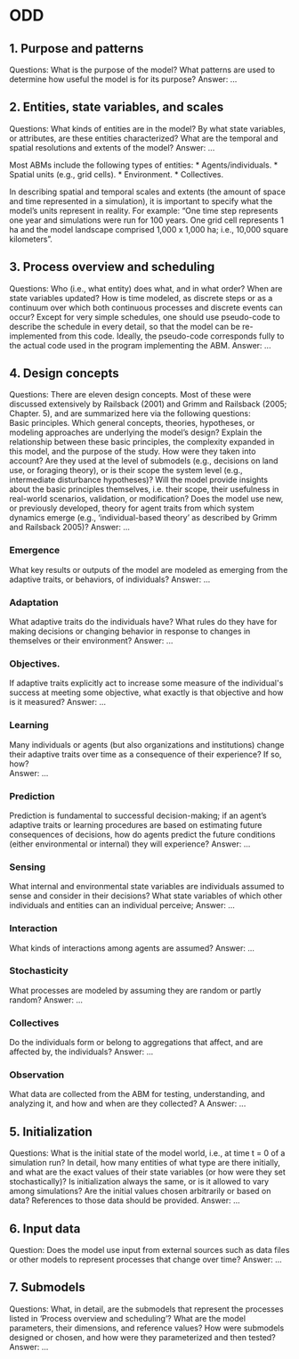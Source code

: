 # ODD

## 1. Purpose and patterns

Questions: What is the purpose of the model? What patterns are used to determine how useful the model is for its purpose?
Answer: ... 

## 2. Entities, state variables, and scales

Questions: What kinds of entities are in the model? By what state variables, or attributes, are these entities characterized? What are the temporal and spatial resolutions and extents of the model? 
Answer: ... 

Most ABMs include the following types of entities:
    * Agents/individuals.
    * Spatial units (e.g., grid cells). 
    * Environment. 
    * Collectives.  

In describing spatial and temporal scales and extents (the amount of space and time represented in a simulation), it is important to specify what the model’s units represent in reality. For example: “One time step represents one year and simulations were run for 100 years. One grid cell represents 1 ha and the model landscape comprised 1,000 x 1,000 ha; i.e., 10,000 square kilometers”.

## 3. Process overview and scheduling

Questions: Who (i.e., what entity) does what, and in what order? When are state variables updated? How is time modeled, as discrete steps or as a continuum over which both continuous processes and discrete events can occur? Except for very simple schedules, one should use pseudo-code to describe the schedule in every detail, so that the model can be re-implemented from this code. Ideally, the pseudo-code corresponds fully to the actual code used in the program implementing the ABM.
Answer: ... 

## 4. Design concepts

Questions: There are eleven design concepts. Most of these were discussed extensively by Railsback (2001) and Grimm and Railsback (2005; Chapter. 5), and are summarized here via the following questions:  
Basic principles. Which general concepts, theories, hypotheses, or modeling approaches are underlying the model’s design? Explain the relationship between these basic principles, the complexity expanded in this model, and the purpose of the study. How were they taken into account? Are they used at the level of submodels (e.g., decisions on land use, or foraging theory), or is their scope the system level (e.g., intermediate disturbance hypotheses)? Will the model provide insights about the basic principles themselves, i.e. their scope, their usefulness in real-world scenarios, validation, or modification? Does the model use new, or previously developed, theory for agent traits from which system dynamics emerge (e.g., ‘individual-based theory’ as described by Grimm and Railsback 2005)?
Answer: ... 

### Emergence 

What key results or outputs of the model are modeled as emerging from the adaptive traits, or behaviors, of individuals? 
Answer: ... 

### Adaptation

What adaptive traits do the individuals have? What rules do they have for making decisions or changing behavior in response to changes in themselves or their environment? 
Answer: ... 
### Objectives. 

If adaptive traits explicitly act to increase some measure of the individual's success at meeting some objective, what exactly is that objective and how is it measured? 
Answer: ... 

### Learning 

Many individuals or agents (but also organizations and institutions) change their adaptive traits over time as a consequence of their experience? If so, how?  
Answer: ... 

### Prediction 

Prediction is fundamental to successful decision-making; if an agent’s adaptive traits or learning procedures are based on estimating future consequences of decisions, how do agents predict the future conditions (either environmental or internal) they will experience? 
Answer: ... 
### Sensing 
What internal and environmental state variables are individuals assumed to sense and consider in their decisions? What state variables of which other individuals and entities can an individual perceive; 
Answer: ... 

### Interaction 
What kinds of interactions among agents are assumed? 
Answer: ... 

### Stochasticity 
What processes are modeled by assuming they are random or partly random? 
Answer: ... 

### Collectives 
Do the individuals form or belong to aggregations that affect, and are affected by, the individuals? 
Answer: ... 

### Observation 
What data are collected from the ABM for testing, understanding, and analyzing it, and how and when are they collected? A
Answer: ... 

## 5. Initialization

Questions: What is the initial state of the model world, i.e., at time t = 0 of a simulation run? In detail, how many entities of what type are there initially, and what are the exact values of their state variables (or how were they set stochastically)? Is initialization always the same, or is it allowed to vary among simulations? Are the initial values chosen arbitrarily or based on data? References to those data should be provided.
Answer: ...

## 6. Input data
Question: Does the model use input from external sources such as data files or other models to represent processes that change over time?
Answer: ...

## 7. Submodels
Questions: What, in detail, are the submodels that represent the processes listed in ‘Process overview and scheduling’? What are the model parameters, their dimensions, and reference values? How were submodels designed or chosen, and how were they parameterized and then tested?
Answer: ...


